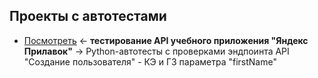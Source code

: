 ## Проекты с автотестами
- [Посмотреть](https://github.com/Solution-Found/Yandex-Prilavok-Stand-Tests) <- **тестирование API учебного приложения "Яндекс Прилавок"** -> Python-автотесты с проверками эндпоинта API "Создание пользователя" - КЭ и ГЗ параметра "firstName"